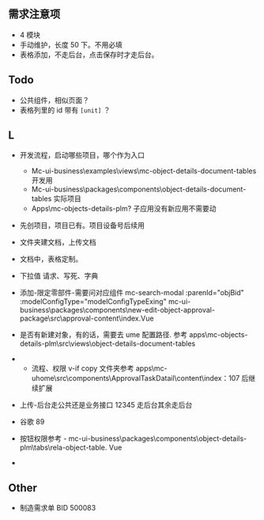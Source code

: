 



## 需求注意项
-  4 模块
- 手动维护，长度 50 下。不用必填
- 表格添加，不走后台，点击保存时才走后台。


## Todo
- 公共组件，相似页面？
- 表格列里的 id 带有 `[unit]` ？


## L
- 开发流程，启动哪些项目，哪个作为入口     
	- Mc-ui-business\examples\views\mc-object-details-document-tables  开发用
	- Mc-ui-business\packages\components\object-details-document-tables   实际项目
	- Apps\mc-objects-details-plm?  子应用没有新应用不需要动
- 先创项目，项目已有。项目设备号后续用
- 文件夹建文档，上传文档
- 文档中，表格定制。
- 下拉值   请求、写死、字典
- 添加-限定零部件-需要问对应组件  mc-search-modal           :parenId="objBid"    :modelConfigType="modelConfigTypeExing"       mc-ui-business\packages\components\new-edit-object-approval-package\src\approval-content\index.Vue
- 是否有新建对象，有的话，需要去 ume 配置路径. 参考  apps\mc-objects-details-plm\src\views\object-details-document-tables 
- - 流程、权限  v-if  copy 文件夹参考 apps\mc-uhome\src\components\ApprovalTaskDatail\content\index：107 后继续扩展
- 上传-后台走公共还是业务接口 12345  走后台其余走后台
- 谷歌 89


- 按钮权限参考 - mc-ui-business\packages\components\object-details-plm\tabs\rela-object-table. Vue
- 


## Other
- 制造需求单 BID  500083


